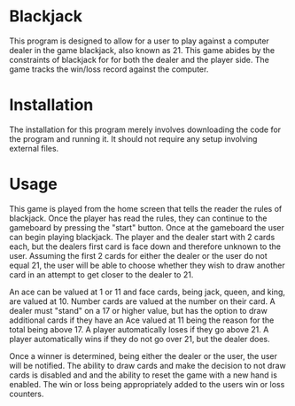# Blackjack
This program is designed to allow for a user to play against a computer dealer in the game blackjack, also known as 21.  This game abides by the constraints of blackjack for for both the dealer and the player side.  The game tracks the win/loss record against the computer.

# Installation
The installation for this program merely involves downloading the code for the program and running it.  It should not require any setup involving external files.

# Usage
This game is played from the home screen that tells the reader the rules of blackjack.  Once the player has read the rules, they can continue to the gameboard by pressing the "start" button.  Once at the gameboard the user can begin playing blackjack. The player and the dealer start with 2 cards each, but the dealers first card is face down and therefore unknown to the user. Assuming the first 2 cards for either the dealer or the user do not equal 21, the user will be able to choose whether they wish to draw another card in an attempt to get closer to the dealer to 21. 

An ace can be valued at 1 or 11 and face cards, being jack, queen, and king, are valued at 10.  Number cards are valued at the number on their card.  A dealer must "stand" on a 17 or higher value, but has the option to draw additional cards if they have an Ace valued at 11 being the reason for the total being above 17.  A player automatically loses if they go above 21.  A player automatically wins if they do not go over 21, but the dealer does.  

Once a winner is determined, being either the dealer or the user, the user will be notified.  The ability to draw cards and make the decision to not draw cards is disabled and and the ability to reset the game with a new hand is enabled. The win or loss being appropriately added to the users win or loss counters.  
